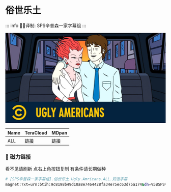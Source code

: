 # 俗世乐土

::: info
✍🏻译制: SPS辛普森一家字幕组
:::

![maxresdefault (9).jpg](maxresdefault_(9).jpg)

| Name | TeraCloud | MDpan |
| --- | --- | --- |
| ALL |[链接](https://kita.teracloud.jp/share/1172c6634fd79205) |[链接](https://mdpan.tk/%E4%BF%97%E4%B8%96%E4%B9%90%E5%9C%9F) |

### 🧲 磁力链接

看不见请刷新 点右上角按钮复制 有条件请长期做种

```bash
# [SPS辛普森一家字幕组].俗世乐土.Ugly.Amricans.ALL.双语字幕
magnet:?xt=urn:btih:9c8198b49d10a8e7464428fa34e75ec63d75a174&dn=%5BSPS%E8%BE%9B%E6%99%AE%E6%A3%AE%E4%B8%80%E5%AE%B6%E5%AD%97%E5%B9%95%E7%BB%84%5D.%E4%BF%97%E4%B8%96%E4%B9%90%E5%9C%9F.Ugly.Amricans.ALL.%E5%8F%8C%E8%AF%AD%E5%AD%97%E5%B9%95&tr=http%3A%2F%2Falltorrents.net%3A80%2Fbt%2Fannounce.php&tr=http%3A%2F%2Fbluebird-hd.org%2Fannounce.php&tr=http%3A%2F%2Fwww.thetradersden.org%2Fforums%2Ftracker%2Fannounce.php&tr=http%3A%2F%2Ftracker.trancetraffic.com%3A80%2Fannounce.php&tr=http%3A%2F%2Firrenhaus.dyndns.dk%3A80%2Fannounce.php&tr=http%3A%2F%2F1337.abcvg.info%3A80%2Fannounce&tr=http%3A%2F%2Fbt.beatrice-raws.org%3A80%2Fannounce&tr=http%3A%2F%2Fwww.tribalmixes.com%3A80%2Fannounce.php&tr=http%3A%2F%2Fwww.wareztorrent.com%3A80%2Fannounce
```